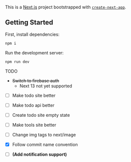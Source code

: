 This is a [Next.js](https://nextjs.org/) project bootstrapped with [`create-next-app`](https://github.com/vercel/next.js/tree/canary/packages/create-next-app).

## Getting Started

First, install dependencies:

```bash
npm i
```

Run the development server:

```bash
npm run dev
```

TODO

- ~~Switch to firebase auth~~
  - Next 13 not yet supported
- [ ] Make todo site better
- [ ] Make todo api better
- [ ] Create todo site empty state
- [ ] Make tools site better
- [ ] Change img tags to next/image
- [x] Follow commit name convention

- [ ] **(Add notification support)**
